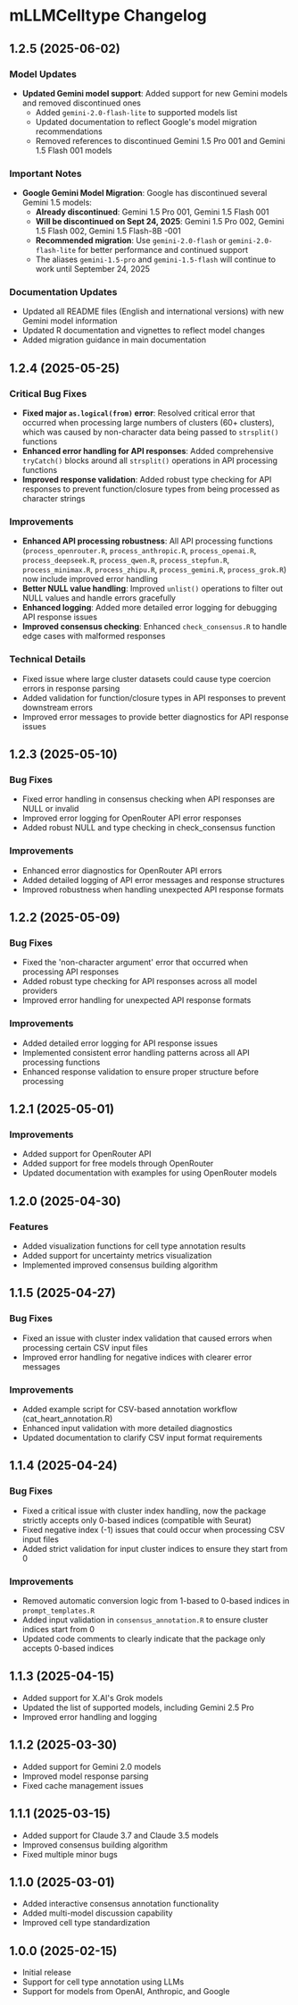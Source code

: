 # mLLMCelltype Changelog

## 1.2.5 (2025-06-02)

### Model Updates
* **Updated Gemini model support**: Added support for new Gemini models and removed discontinued ones
  - Added `gemini-2.0-flash-lite` to supported models list
  - Updated documentation to reflect Google's model migration recommendations
  - Removed references to discontinued Gemini 1.5 Pro 001 and Gemini 1.5 Flash 001 models

### Important Notes
* **Google Gemini Model Migration**: Google has discontinued several Gemini 1.5 models:
  - **Already discontinued**: Gemini 1.5 Pro 001, Gemini 1.5 Flash 001
  - **Will be discontinued on Sept 24, 2025**: Gemini 1.5 Pro 002, Gemini 1.5 Flash 002, Gemini 1.5 Flash-8B -001
  - **Recommended migration**: Use `gemini-2.0-flash` or `gemini-2.0-flash-lite` for better performance and continued support
  - The aliases `gemini-1.5-pro` and `gemini-1.5-flash` will continue to work until September 24, 2025

### Documentation Updates
* Updated all README files (English and international versions) with new Gemini model information
* Updated R documentation and vignettes to reflect model changes
* Added migration guidance in main documentation

## 1.2.4 (2025-05-25)

### Critical Bug Fixes
* **Fixed major `as.logical(from)` error**: Resolved critical error that occurred when processing large numbers of clusters (60+ clusters), which was caused by non-character data being passed to `strsplit()` functions
* **Enhanced error handling for API responses**: Added comprehensive `tryCatch()` blocks around all `strsplit()` operations in API processing functions
* **Improved response validation**: Added robust type checking for API responses to prevent function/closure types from being processed as character strings

### Improvements
* **Enhanced API processing robustness**: All API processing functions (`process_openrouter.R`, `process_anthropic.R`, `process_openai.R`, `process_deepseek.R`, `process_qwen.R`, `process_stepfun.R`, `process_minimax.R`, `process_zhipu.R`, `process_gemini.R`, `process_grok.R`) now include improved error handling
* **Better NULL value handling**: Improved `unlist()` operations to filter out NULL values and handle errors gracefully
* **Enhanced logging**: Added more detailed error logging for debugging API response issues
* **Improved consensus checking**: Enhanced `check_consensus.R` to handle edge cases with malformed responses

### Technical Details
* Fixed issue where large cluster datasets could cause type coercion errors in response parsing
* Added validation for function/closure types in API responses to prevent downstream errors
* Improved error messages to provide better diagnostics for API response issues

## 1.2.3 (2025-05-10)

### Bug Fixes
* Fixed error handling in consensus checking when API responses are NULL or invalid
* Improved error logging for OpenRouter API error responses
* Added robust NULL and type checking in check_consensus function

### Improvements
* Enhanced error diagnostics for OpenRouter API errors
* Added detailed logging of API error messages and response structures
* Improved robustness when handling unexpected API response formats

## 1.2.2 (2025-05-09)

### Bug Fixes
* Fixed the 'non-character argument' error that occurred when processing API responses
* Added robust type checking for API responses across all model providers
* Improved error handling for unexpected API response formats

### Improvements
* Added detailed error logging for API response issues
* Implemented consistent error handling patterns across all API processing functions
* Enhanced response validation to ensure proper structure before processing

## 1.2.1 (2025-05-01)

### Improvements
* Added support for OpenRouter API
* Added support for free models through OpenRouter
* Updated documentation with examples for using OpenRouter models

## 1.2.0 (2025-04-30)

### Features
* Added visualization functions for cell type annotation results
* Added support for uncertainty metrics visualization
* Implemented improved consensus building algorithm

## 1.1.5 (2025-04-27)

### Bug Fixes
* Fixed an issue with cluster index validation that caused errors when processing certain CSV input files
* Improved error handling for negative indices with clearer error messages

### Improvements
* Added example script for CSV-based annotation workflow (cat_heart_annotation.R)
* Enhanced input validation with more detailed diagnostics
* Updated documentation to clarify CSV input format requirements

## 1.1.4 (2025-04-24)

### Bug Fixes
* Fixed a critical issue with cluster index handling, now the package strictly accepts only 0-based indices (compatible with Seurat)
* Fixed negative index (-1) issues that could occur when processing CSV input files
* Added strict validation for input cluster indices to ensure they start from 0

### Improvements
* Removed automatic conversion logic from 1-based to 0-based indices in `prompt_templates.R`
* Added input validation in `consensus_annotation.R` to ensure cluster indices start from 0
* Updated code comments to clearly indicate that the package only accepts 0-based indices

## 1.1.3 (2025-04-15)

* Added support for X.AI's Grok models
* Updated the list of supported models, including Gemini 2.5 Pro
* Improved error handling and logging

## 1.1.2 (2025-03-30)

* Added support for Gemini 2.0 models
* Improved model response parsing
* Fixed cache management issues

## 1.1.1 (2025-03-15)

* Added support for Claude 3.7 and Claude 3.5 models
* Improved consensus building algorithm
* Fixed multiple minor bugs

## 1.1.0 (2025-03-01)

* Added interactive consensus annotation functionality
* Added multi-model discussion capability
* Improved cell type standardization

## 1.0.0 (2025-02-15)

* Initial release
* Support for cell type annotation using LLMs
* Support for models from OpenAI, Anthropic, and Google
